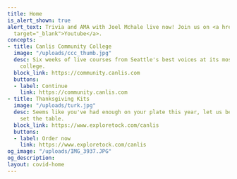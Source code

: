 ```yaml
---
title: Home
is_alert_shown: true
alert_text: Trivia and AMA with Joel Mchale live now! Join us on <a href="https://www.youtube.com/watch?v=MkTwPXCRCmMe"
  target="_blank">Youtube</a>.
concepts:
- title: Canlis Community College
  image: "/uploads/ccc_thumb.jpg"
  desc: Six weeks of live courses from Seattle's best voices at its most popular unaccredited
    college.
  block_link: https://community.canlis.com
  buttons:
  - label: Continue
    link: https://community.canlis.com
- title: Thanksgiving Kits
  image: "/uploads/turk.jpg"
  desc: Seems like you've had enough on your plate this year, let us be the one to
    set the table.
  block_link: https://www.exploretock.com/canlis
  buttons:
  - label: Order now
    link: https://www.exploretock.com/canlis
og_image: "/uploads/IMG_3937.JPG"
og_description: 
layout: covid-home
---
```


